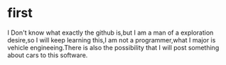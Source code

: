 # first
I Don't know what exactly the github is,but I am a man of a exploration desire,so I will keep learning this,I am not a programmer,what I major is vehicle engineeing.There is also the possibility that I will post something about cars to this software.
